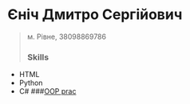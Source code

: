 # Єніч Дмитро Сергійович
>м. Рівне, 38098869786
>### Skills
- HTML
- Python
- C#
###[OOP prac](https://github.com/DimaYenich?tab=repositories)
